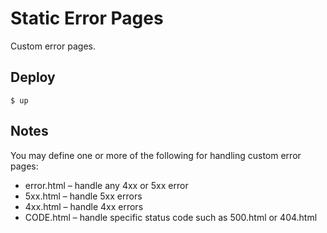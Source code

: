 
# Static Error Pages

Custom error pages.

## Deploy

```
$ up
```

## Notes

You may define one or more of the following for handling custom error pages:

- error.html – handle any 4xx or 5xx error
- 5xx.html – handle 5xx errors
- 4xx.html – handle 4xx errors
- CODE.html – handle specific status code such as 500.html or 404.html
